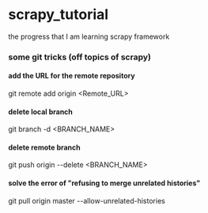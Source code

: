 # scrapy_tutorial
the progress that I am learning scrapy framework


### some git tricks (off topics of scrapy)

#### add the URL for the remote repository
git remote add origin <Remote_URL>

#### delete local branch
git branch -d <BRANCH_NAME>

#### delete remote branch
git push origin --delete <BRANCH_NAME>

#### solve the error of "refusing to merge unrelated histories"
git pull origin master --allow-unrelated-histories


